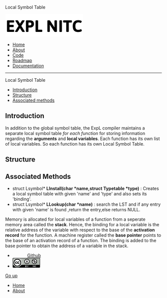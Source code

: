 Local Symbol Table    

[![](../img/logo.png)](index.html)

*   [Home](../index.html)
*   [About](../about.html)
*   [Code](#)
*   [Roadmap](../roadmap.html)
*   [Documentation](../documentation.html)

* * *

Local Symbol Table

  
  

*   [Introduction](#nav-introduction)
*   [Structure](#nav-structure)
*   [Associated methods](#nav-associated-methods)

Introduction
------------

In addition to the global symbol table, the ExpL compiler maintains a separate local symbol table _for each function_ for storing information regarding the **arguments** and **local variables**. Each function has its own list of local variables. So each function has its own Local Symbol Table.

Structure
---------

Associated Methods
------------------

*   struct Lsymbol\* **LInstall(char \*name,struct Typetable \*type)** : Creates a local symbol table with given 'name' and 'type' and also sets its 'binding'.
*   struct Lsymbol\* **LLookup(char \*name)** : search the LST and if any entry with given 'name' is found ,return the entry,else returns NULL.

Memory is allocated for local variables of a function from a seperate memory area called the **stack**. Hence, the binding for a local variable is the relative address of the variable with respect to the base of the **activation record** for the function. A machine register called the **base pointer** points to the base of an activation record of a function. The binding is added to the base pointer to obtain the address of a variable in the stack.

*               [Github](https://github.com/silcnitc)
*   [![Creative Commons License](../img/creativecommons.png)](http://creativecommons.org/licenses/by-nc/4.0/)

[Go up](#navtop)

*   [Home](../index.html)
*   [About](../about.html)